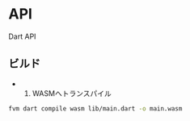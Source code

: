 # API

Dart API

## ビルド

- 1. WASMへトランスパイル

```bash
fvm dart compile wasm lib/main.dart -o main.wasm
```
